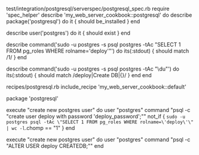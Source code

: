 test/integration/postgresql/serverspec/postgresql_spec.rb
require 'spec_helper'
describe 'my_web_server_cookbook::postgresql' do
  describe package('postgresql') do
    it { should be_installed }
  end

  describe user('postgres') do
    it { should exist }
  end

  describe command('sudo -u postgres -s psql postgres -tAc "SELECT 1 FROM pg_roles WHERE rolname=\'deploy\'"') do
    its(:stdout) { should match /1/ }
  end

  describe command('sudo -u postgres -s psql postgres -tAc "\du"') do
    its(:stdout) { should match /deploy\|Create DB\|{}/ }
  end
end

recipes/postgresql.rb
include_recipe 'my_web_server_cookbook::default'

package 'postgresql'

execute "create new postgres user" do
  user "postgres"
  command "psql -c \"create user deploy with password 'deploy_password';\""
  not_if { `sudo -u postgres psql -tAc \"SELECT 1 FROM pg_roles WHERE rolname=\'deploy\'\" | wc -l`.chomp == "1" }
end

execute "create new postgres user" do
  user "postgres"
  command "psql -c \"ALTER USER deploy CREATEDB;\""
end
